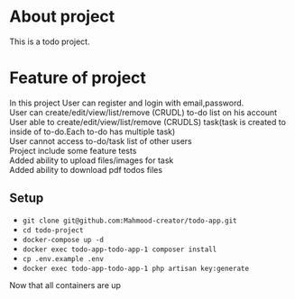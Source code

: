 # About project

This is a todo project.

# Feature of project

In this project User can register and login with email,password.<br>
User can create/edit/view/list/remove (CRUDL) to-do list on his account<br>
User able to create/edit/view/list/remove (CRUDLS) task(task is created to inside of to-do.Each to-do has multiple task)<br>
User cannot access to-do/task list of other users<br>
Project include some feature tests<br>
Added ability to upload files/images for task<br>
Added ability to download pdf todos files<br>


## Setup
- `git clone git@github.com:Mahmood-creator/todo-app.git`
- `cd todo-project`
- `docker-compose up -d`
- `docker exec todo-app-todo-app-1 composer install`
- `cp .env.example .env`
- `docker exec todo-app-todo-app-1 php artisan key:generate`

Now that all containers are up
